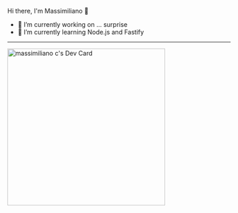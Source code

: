 Hi there, I'm Massimiliano 👋

<!--
**maexss/maexss** is a ✨ _special_ ✨ repository because its `README.md` (this file) appears on your GitHub profile.

Here are some ideas to get you started:

- 🔭 I’m currently working on ...
- 🌱 I’m currently learning ...
- 👯 I’m looking to collaborate on ...
- 🤔 I’m looking for help with ...
- 💬 Ask me about ...
- 📫 How to reach me: ...
- 😄 Pronouns: ...
- ⚡ Fun fact: ...
-->
- 🔭 I’m currently working on ... surprise
- 🌱 I’m currently learning Node.js and Fastify 

---
<a href="https://app.daily.dev/maexsss"><img src="https://api.daily.dev/devcards/v2/cBm8IIhTzJOVmZCQOhnMe.png?r=xpv" width="356" alt="massimiliano c's Dev Card"/></a>
